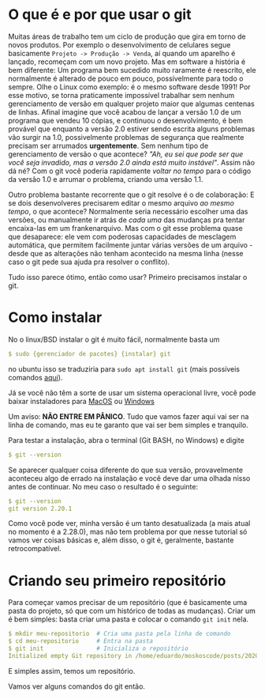 
<!---

# A ser abordado
 - [X] O que é e por que usar o git
 - [X] Como instalar
 - [ ] Criando um repositório
 - [ ] Editando arquivos
 - [ ] Ramificando
 - [ ] Mesclando alterações
 - [ ] Clonar, Pull & Push

# Ideias de Tĩtulo
### Tĩtulo
 - Git para iniciantes
 - Introdução ao Git
 - Mas o que carvalhos é Git?

### Subtĩtulo
 - Uma breve introdução à gerenciamento de versão
 - Imagine viajar no tempo - com Git isso é *quase* possível

-->

# O que é e por que usar o git

Muitas áreas de trabalho tem um ciclo de produção que gira em torno de novos
produtos. Por exemplo o desenvolvimento de celulares segue basicamente `Projeto
-> Produção -> Venda`, aí quando um aparelho é lançado, recomeçam com um novo
projeto. Mas em software a história é bem diferente: Um programa bem sucedido
muito raramente é reescrito, ele normalmente é alterado de pouco em pouco,
possívelmente para todo o sempre. Olhe o Linux como exemplo: é o mesmo software
desde 1991! Por esse motivo, se torna praticamente impossível trabalhar sem
nenhum gerenciamento de versão em qualquer projeto maior que algumas centenas
de linhas. Afinal imagine que você acabou de lançar a versão 1.0 de um programa
que vendeu 10 cópias, e continuou o desenvolvimento, é bem provável que
enquanto a versão 2.0 estiver sendo escrita alguns problemas vão surgir na 1.0,
possivelmente problemas de segurança que realmente precisam ser arrumados
**urgentemente**. Sem nenhum tipo de gerenciamento de versão o que acontece?
*"Ah, eu sei que pode ser que você seja invadido, mas a versão 2.0 ainda está
muito instável"*. Assim não dá né? Com o git você poderia rapidamente *voltar
no tempo* para o código da versão 1.0 e arrumar o problema, criando uma versão
1.1.

Outro problema bastante recorrente que o git resolve é o de colaboração: E se
dois desenvolveres precisarem editar o mesmo arquivo *ao mesmo tempo*, o que
acontece? Normalmente seria necessário escolher uma das versões, ou manualmente
ir atrás de *cada uma* das mudanças pra tentar encaixa-las em um
frankenarquivo. Mas com o git esse problema quase que desaparece: ele vem com
poderosas capacidades de mesclagem automática, que permitem facilmente juntar
várias versões de um arquivo - desde que as alterações não tenham acontecido na
mesma linha (nesse caso o git pede sua ajuda pra resolver o conflito).

Tudo isso parece ótimo, então como usar? Primeiro precisamos instalar o git.

# Como instalar

No o linux/BSD instalar o git é muito fácil, normalmente basta um

```yaml
$ sudo {gerenciador de pacotes} {instalar} git
```

no ubuntu isso se traduziria para `sudo apt install git` (mais possíveis
comandos [aqui](https://git-scm.com/download/linux)).

Já se você não têm a sorte de usar um sistema operacional livre, você pode
baixar instaladores para [MacOS](https://git-scm.com/download/mac) ou
[Windows](https://gitforwindows.org/)

Um aviso: **NÃO ENTRE EM PÂNICO**. Tudo que vamos fazer aqui vai ser na linha
de comando, mas eu te garanto que vai ser bem simples e tranquilo.

Para testar a instalação, abra o terminal (Git BASH, no Windows) e digite

```yaml
$ git --version
```

Se aparecer qualquer coisa diferente do que sua versão, provavelmente aconteceu
algo de errado na instalação e você deve dar uma olhada nisso antes de
continuar. No meu caso o resultado é o seguinte:

```yaml
$ git --version
git version 2.20.1
```

Como você pode ver, minha versão é um tanto desatualizada (a mais atual no
momento é a 2.28.0), mas não tem problema por que nesse tutorial só vamos ver
coisas básicas e, além disso, o git é, geralmente, bastante retrocompatível.

# Criando seu primeiro repositório

Para começar vamos precisar de um repositório (que é basicamente uma pasta do
projeto, só que com um histórico de todas as mudanças). Criar um é bem simples:
basta criar uma pasta e colocar o comando `git init` nela.

<!-- spell-checker: disable -->
```yaml
$ mkdir meu-repositorio  # Cria uma pasta pela linha de comando
$ cd meu-repositorio     # Entra na pasta
$ git init               # Inicializa o repositório
Initialized empty Git repository in /home/eduardo/moskoscode/posts/2020/10/introducao-ao-git/meu-repositorio/.git/
```
<!-- spell-checker: enable -->

E simples assim, temos um repositório.

Vamos ver alguns comandos do git então.


